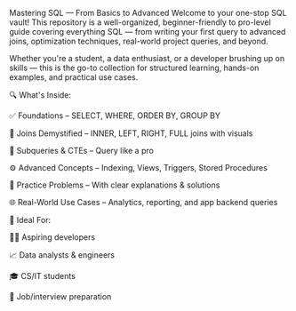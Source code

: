 Mastering SQL — From Basics to Advanced
Welcome to your one-stop SQL vault! This repository is a well-organized, beginner-friendly to pro-level guide covering everything SQL — from writing your first query to advanced joins, optimization techniques, real-world project queries, and beyond.

Whether you're a student, a data enthusiast, or a developer brushing up on skills — this is the go-to collection for structured learning, hands-on examples, and practical use cases.

🔍 What's Inside:

✅ Foundations – SELECT, WHERE, ORDER BY, GROUP BY

🔄 Joins Demystified – INNER, LEFT, RIGHT, FULL joins with visuals

🧠 Subqueries & CTEs – Query like a pro

⚙️ Advanced Concepts – Indexing, Views, Triggers, Stored Procedures

📁 Practice Problems – With clear explanations & solutions

🌐 Real-World Use Cases – Analytics, reporting, and app backend queries

🚀 Ideal For:

🧑‍💻 Aspiring developers

📈 Data analysts & engineers

🎓 CS/IT students

💼 Job/interview preparation
